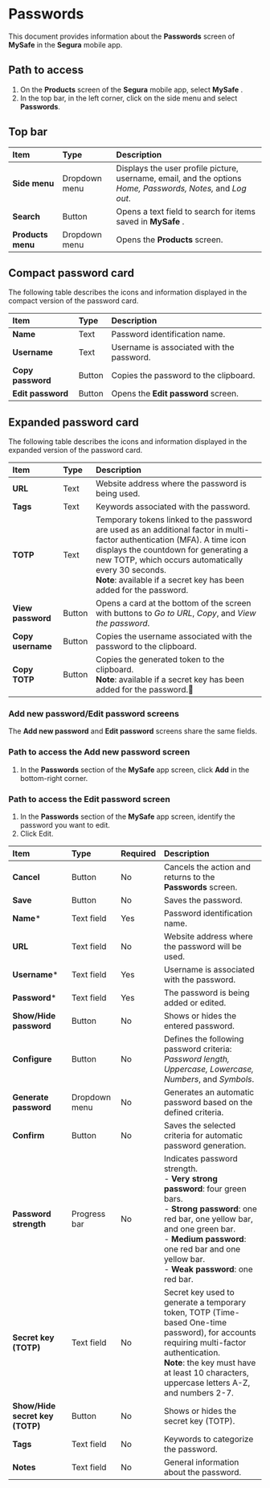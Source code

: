 # Passwords

This document provides information about the **Passwords** screen of **MySafe** in the **Segura** mobile app.

## Path to access

1. On the **Products** screen of the **Segura** mobile app, select **MySafe** .  
2. In the top bar, in the left corner, click on the side menu and select **Passwords**.

## Top bar

| Item | Type | Description |
| :---- | :---- | :---- |
| **Side menu** | Dropdown menu | Displays the user profile picture, username, email, and the options *Home, Passwords, Notes,* and *Log out*. |
| **Search** | Button | Opens a text field to search for items saved in **MySafe** . |
| **Products menu** | Dropdown menu | Opens the **Products** screen.  |

## Compact password card

The following table describes the icons and information displayed in the compact version of the password card.

| Item | Type | Description |
| :---- | :---- | :---- |
| **Name** | Text | Password identification name.  |
| **Username** | Text | Username is associated with the password.  |
| **Copy password** | Button | Copies the password to the clipboard. |
| **Edit password** | Button | Opens the **Edit password** screen. |

## Expanded password card

The following table describes the icons and information displayed in the expanded version of the password card.

| Item | Type | Description |
| :---- | :---- | :---- |
| **URL** | Text | Website address where the password is being used. |
| **Tags** | Text | Keywords associated with the password. |
| **TOTP** | Text | Temporary tokens linked to the password are used as an additional factor in multi-factor authentication (MFA). A time icon displays the countdown for generating a new TOTP, which occurs automatically every 30 seconds. <br> **Note**: available if a secret key has been added for the password.  |
| **View password** | Button | Opens a card at the bottom of the screen with buttons to *Go to URL*, *Copy*, and *View the password*. |
| **Copy username** | Button | Copies the username associated with the password to the clipboard. |
| **Copy TOTP** | Button | Copies the generated token to the clipboard.  <br> **Note**: available if a secret key has been added for the password. |

### Add new password/Edit password screens

The **Add new password** and **Edit password** screens share the same fields.

### Path to access the Add new password screen

1. In the **Passwords** section of the **MySafe** app screen, click **Add** in the bottom-right corner.

### Path to access the Edit password screen

1. In the **Passwords** section of the **MySafe** app screen, identify the password you want to edit.  
2. Click Edit.  
 
| Item | Type | Required | Description |
| :---- | :---- | :---- | :---- |
| **Cancel** | Button | No | Cancels the action and returns to the **Passwords** screen. |
| **Save** | Button | No | Saves the password. |
| **Name**\* | Text field | Yes | Password identification name. |
| **URL** | Text field | No | Website address where the password will be used. |
| **Username**\* | Text field | Yes | Username is associated with the password. |
| **Password**\* | Text field | Yes | The password is being added or edited. |
| **Show/Hide password** | Button | No | Shows or hides the entered password.  |
| **Configure** | Button | No | Defines the following password criteria: *Password length, Uppercase, Lowercase, Numbers*, and *Symbols*. |
| **Generate password** | Dropdown menu | No | Generates an automatic password based on the defined criteria.  |
| **Confirm** | Button | No | Saves the selected criteria for automatic password generation. |
| **Password strength** | Progress bar | No | Indicates password strength. <br> - **Very strong password**: four green bars.<br> - **Strong password**: one red bar, one yellow bar, and one green bar. <br> - **Medium password**: one red bar and one yellow bar. <br> - **Weak password**: one red bar.  |
| **Secret key (TOTP)** | Text field | No | Secret key used to generate a temporary token, TOTP (Time-based One-time password), for accounts requiring multi-factor authentication. <br> **Note**: the key must have at least 10 characters, uppercase letters A-Z, and numbers 2-7.  |
| **Show/Hide secret key (TOTP)** | Button | No | Shows or hides the secret key (TOTP). |
| **Tags** | Text field | No | Keywords to categorize the password. |
| **Notes** | Text field | No | General information about the password. |

